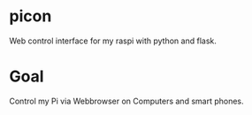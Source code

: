 # picon
Web control interface for my raspi with python and flask.

# Goal
Control my Pi via Webbrowser on Computers and smart phones.
